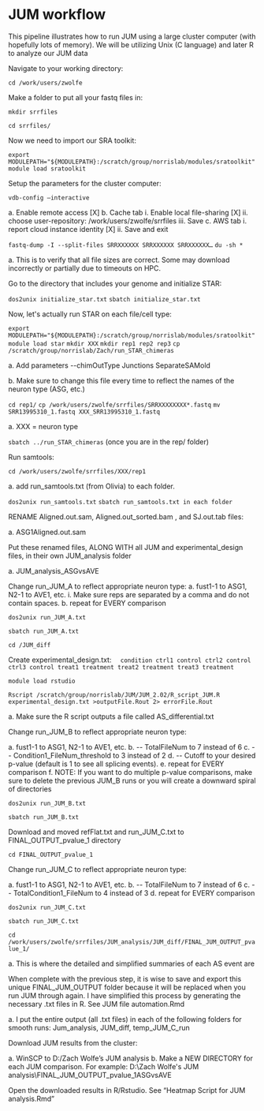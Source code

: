 # JUM workflow
This pipeline illustrates how to run JUM using a large cluster computer (with hopefully lots of memory). We will be utilizing Unix (C language) and later R to analyze our JUM data

Navigate to your working directory:

`cd /work/users/zwolfe`

Make a folder to put all your fastq files in:

`mkdir srrfiles`

`cd srrfiles/`

Now we need to import our SRA toolkit:

`export MODULEPATH="${MODULEPATH}:/scratch/group/norrislab/modules/sratoolkit"`
`module load sratoolkit`

Setup the parameters for the cluster computer:

`vdb-config –interactive`

  a.	Enable remote access [X]
  b.	Cache tab
    i.	Enable local file-sharing [X]
    ii.	choose user-repository: /work/users/zwolfe/srrfiles
    iii. Save
  c.	AWS tab
    i. report cloud instance identity [X]
    ii. Save and exit
    
`fastq-dump -I --split-files SRRXXXXXX SRRXXXXXX SRRXXXXXX…`
`du -sh * `

  a. This is to verify that all file sizes are correct. Some may download incorrectly or partially due to timeouts on HPC.
      
Go to the directory that includes your genome and initialize STAR:
      
`dos2unix initialize_star.txt`
`sbatch initialize_star.txt`

Now, let's actually run STAR on each file/cell type:

`export MODULEPATH="${MODULEPATH}:/scratch/group/norrislab/modules/sratoolkit"`
`module load star`
`mkdir XXX`
`mkdir rep1 rep2 rep3`
`cp /scratch/group/norrislab/Zach/run_STAR_chimeras`

  a. Add parameters --chimOutType Junctions SeparateSAMold
  
  b. Make sure to change this file every time to reflect the names of the neuron type (ASG, etc.)
      
`cd rep1/`
`cp /work/users/zwolfe/srrfiles/SRRXXXXXXXX*.fastq`
`mv SRR13995310_1.fastq XXX_SRR13995310_1.fastq`

  a. XXX = neuron type
  
`sbatch ../run_STAR_chimeras` (once you are in the rep/ folder)

Run samtools:
     
`cd /work/users/zwolfe/srrfiles/XXX/rep1`

  a. add run_samtools.txt (from Olivia) to each folder.
      
`dos2unix run_samtools.txt`
`sbatch run_samtools.txt in each folder`

RENAME Aligned.out.sam, Aligned.out_sorted.bam  , and SJ.out.tab files:

  a. ASG1Aligned.out.sam
  
Put these renamed files, ALONG WITH all JUM and experimental_design files, in their own JUM_analysis folder 

  a. JUM_analysis_ASGvsAVE
  

Change run_JUM_A to reflect appropriate neuron type:
  a.	fust1-1 to ASG1, N2-1 to AVE1, etc.
    i.	Make sure reps are separated by a comma and do not contain spaces.
  b.	repeat for EVERY comparison
  
`dos2unix run_JUM_A.txt`

`sbatch run_JUM_A.txt`

`cd /JUM_diff`

Create experimental_design.txt:
`  condition
ctrl1 control
ctrl2 control
ctrl3 control
treat1 treatment
treat2 treatment
treat3 treatment`


`module load rstudio`

`Rscript /scratch/group/norrislab/JUM/JUM_2.02/R_script_JUM.R experimental_design.txt >outputFile.Rout 2> errorFile.Rout`

  a.	Make sure the R script outputs a file called AS_differential.txt
  
Change run_JUM_B to reflect appropriate neuron type:

  a. fust1-1 to ASG1, N2-1 to AVE1, etc.
  b. -- TotalFileNum to 7 instead of 6
  c. -- Condition1_FileNum_threshold to 3 instead of 2
  d. -- Cutoff to your desired p-value (default is 1 to see all splicing events). 
  e. repeat for EVERY comparison
  f. NOTE: If you want to do multiple p-value comparisons, make sure to delete the previous JUM_B runs or you will create a downward spiral of directories
  
`dos2unix run_JUM_B.txt`

`sbatch run_JUM_B.txt`

Download and moved refFlat.txt and run_JUM_C.txt to FINAL_OUTPUT_pvalue_1 directory 

`cd FINAL_OUTPUT_pvalue_1`

Change run_JUM_C to reflect appropriate neuron type:

  a. fust1-1 to ASG1, N2-1 to AVE1, etc.
  b. -- TotalFileNum to 7 instead of 6
  c. -- TotalCondition1_FileNum to 4 instead of 3
  d. repeat for EVERY comparison
  
`dos2unix run_JUM_C.txt`

`sbatch run_JUM_C.txt`

`cd /work/users/zwolfe/srrfiles/JUM_analysis/JUM_diff/FINAL_JUM_OUTPUT_pvalue_1/`

  a. This is where the detailed and simplified summaries of each AS event are
  
When complete with the previous step, it is wise to save and export this unique FINAL_JUM_OUTPUT folder because it will be replaced when you run JUM through again.
I have simplified this process by generating the necessary .txt files in R. See JUM file automation.Rmd

  a. I put the entire output (all .txt files) in each of the following folders for smooth runs: Jum_analysis, JUM_diff, temp_JUM_C_run


Download JUM results from the cluster:

  a. WinSCP to D:/Zach Wolfe’s JUM analysis
  b. Make a NEW DIRECTORY for each JUM comparison. For example: D:\Zach Wolfe's JUM analysis\FINAL_JUM_OUTPUT_pvalue_1ASGvsAVE

Open the downloaded results in R/Rstudio. See “Heatmap Script for JUM analysis.Rmd”

